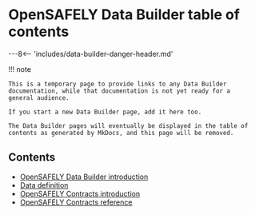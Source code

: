 # OpenSAFELY Data Builder table of contents

---8<-- 'includes/data-builder-danger-header.md'

!!! note

    This is a temporary page to provide links to any Data Builder
    documentation, while that documentation is not yet ready for a
    general audience.

    If you start a new Data Builder page, add it here too.

    The Data Builder pages will eventually be displayed in the table of
    contents as generated by MkDocs, and this page will be removed.

## Contents

* [OpenSAFELY Data Builder introduction](data-builder-intro.md)
* [Data definition](data-definition.md)
* [OpenSAFELY Contracts introduction](contracts-intro.md)
* [OpenSAFELY Contracts reference](contracts-reference.md)
